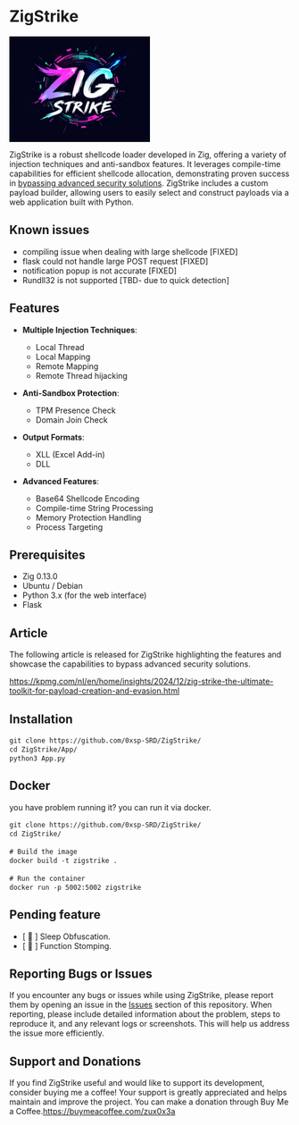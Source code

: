 # ZigStrike

<img src="https://github.com/0xsp-SRD/0xsp.com/blob/main/images/3e209efa-4228-4119-b9dc-590a0aa183cb.jpeg" width=50% height=50% align="center">


ZigStrike is a robust shellcode loader developed in Zig, offering a variety of injection techniques and anti-sandbox features. It leverages compile-time capabilities for efficient shellcode allocation, demonstrating proven success in [bypassing advanced security solutions](https://kpmg.com/nl/en/home/insights/2024/12/zig-strike-the-ultimate-toolkit-for-payload-creation-and-evasion.html). ZigStrike includes a custom payload builder, allowing users to easily select and construct payloads via a web application built with Python.


## Known issues 

* compiling issue when dealing with large shellcode [FIXED] 
* flask could not handle large POST request [FIXED]
* notification popup is not accurate [FIXED]
* Rundll32 is not supported [TBD- due to quick detection]

## Features

- **Multiple Injection Techniques**:
  - Local Thread 
  - Local Mapping
  - Remote Mapping
  - Remote Thread hijacking

- **Anti-Sandbox Protection**:
  - TPM Presence Check
  - Domain Join Check

- **Output Formats**:
  - XLL (Excel Add-in)
  - DLL

- **Advanced Features**:
  - Base64 Shellcode Encoding
  - Compile-time String Processing
  - Memory Protection Handling
  - Process Targeting

## Prerequisites

- Zig 0.13.0
- Ubuntu / Debian 
- Python 3.x (for the web interface)
- Flask

## Article 

The following article is released for ZigStrike highlighting the features and showcase the capabilities to bypass advanced security solutions. 

https://kpmg.com/nl/en/home/insights/2024/12/zig-strike-the-ultimate-toolkit-for-payload-creation-and-evasion.html


## Installation 

```
git clone https://github.com/0xsp-SRD/ZigStrike/
cd ZigStrike/App/ 
python3 App.py 
```

## Docker 
you have problem running it? you can run it via docker. 

```
git clone https://github.com/0xsp-SRD/ZigStrike/
cd ZigStrike/

# Build the image
docker build -t zigstrike .

# Run the container
docker run -p 5002:5002 zigstrike

```
## Pending feature 
* [ 🔺 ] Sleep Obfuscation. 
* [ 🔺 ] Function Stomping.
## Reporting Bugs or Issues

If you encounter any bugs or issues while using ZigStrike, please report them by opening an issue in the [Issues](https://github.com/0xsp-SRD/ZigStrike/issues) section of this repository. When reporting, please include detailed information about the problem, steps to reproduce it, and any relevant logs or screenshots. This will help us address the issue more efficiently.


## Support and Donations
If you find ZigStrike useful and would like to support its development, consider buying me a coffee! Your support is greatly appreciated and helps maintain and improve the project. You can make a donation through Buy Me a Coffee.https://buymeacoffee.com/zux0x3a
